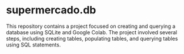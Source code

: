 # supermercado.db
This repository contains a project focused on creating and querying a database using SQLite and Google Colab. The project involved several steps, including creating tables, populating tables, and querying tables using SQL statements.
